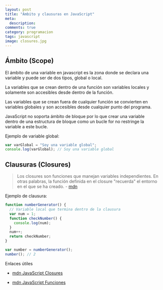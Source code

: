 ```yaml
---
layout: post
title: "Ámbito y clausuras en JavaScript"
meta:
  description:
comments: true
category: programacion
tags: javascript
image: closures.jpg
---
```


## Ámbito (Scope)

El ámbito de una variable en javascript es la zona donde se declara una variable y puede ser de dos tipos, global o local.

La variables que se crean dentro de una función son variables locales y solamente son accesibles desde dentro de la función.

<!-- more -->

Las variables que se crean fuera de cualquier función se convierten en variables globales y son accesibles desde cualquier punto del programa.

JavaScript no soporta ámbito de bloque por lo que crear una variable dentro de una estructura de bloque como un bucle for no restringe la variable a este bucle.

Ejemplo de variable global:

```js
var varGlobal = "Soy una variable global";
console.log(varGlobal); // Soy una variable global
```

## Clausuras (Closures)

> Los closures son funciones que manejan variables independientes. En otras palabras, la función definida en el closure "recuerda" el entorno en el que se ha creado. - [mdn](https://developer.mozilla.org/es/docs/Web/JavaScript/Closures)

Ejemplo de clausura:

```js
function numberGenerator() {
  // Variable local que termina dentro de la clausura
  var num = 1;
  function checkNumber() {
    console.log(num);
  }
  num++;
  return checkNumber;
}

var number = numberGenerator();
number(); // 2
```

Enlaces útiles

- [mdn JavaScript Closures](https://developer.mozilla.org/es/docs/Web/JavaScript/Closures)

- [mdn JavaScript Funciones](https://developer.mozilla.org/es/docs/Web/JavaScript/Guide/Funciones)
